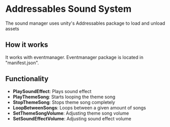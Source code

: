 # Addressables Sound System

The sound manager uses unity's Addressables package to load and unload assets

## How it works
It works with eventmanager. Eventmanager package is located in "manifest.json". 

## Functionality

   - **PlaySoundEffect**: Plays sound effect
   - **PlayThemeSong**: Starts looping the theme song
   - **StopThemeSong**: Stops theme song completely
   - **LoopBetweenSongs**: Loops between a given amount of songs
   - **SetThemeSongVolume**: Adjusting theme song volume
   - **SetSoundEffectVolume**: Adjusting sound effect volume
